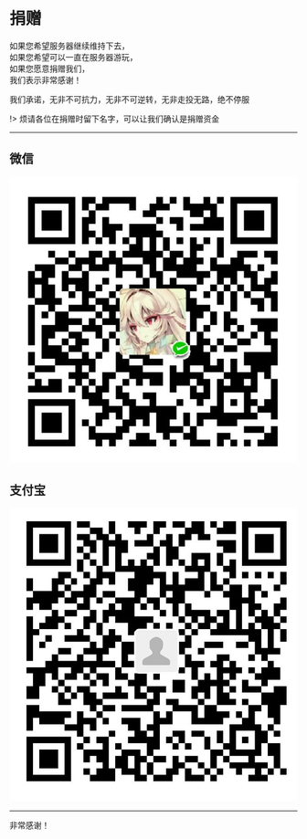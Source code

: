 # 捐赠

如果您希望服务器继续维持下去，  
如果您希望可以一直在服务器游玩，  
如果您愿意捐赠我们，  
我们表示非常感谢！

我们承诺，无非不可抗力，无非不可逆转，无非走投无路，绝不停服

!> 烦请各位在捐赠时留下名字，可以让我们确认是捐赠资金

* * *

## 微信

![image](https://github.com/Food-Assassin/WorldTree-wiki/blob/master/picture/IMG20200105141630.jpg)

## 支付宝

![image](https://github.com/Food-Assassin/WorldTree-wiki/blob/master/picture/IMG20200105141734.jpg)

* * *

非常感谢！
